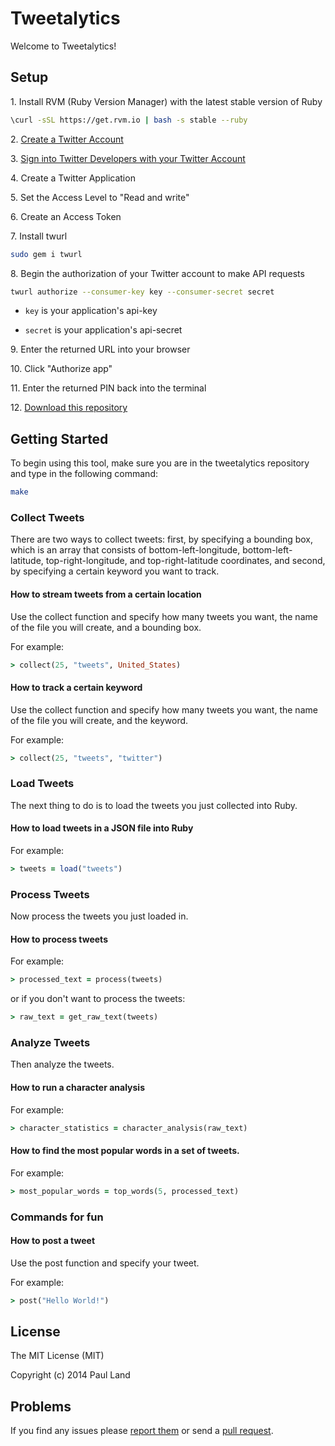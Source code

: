 # Tweetalytics #

Welcome to Tweetalytics!

## Setup ##

1\. Install RVM (Ruby Version Manager) with the latest stable version of Ruby

```bash
\curl -sSL https://get.rvm.io | bash -s stable --ruby
```

2\. <a href="https://twitter.com/signup" target="_blank">Create a Twitter Account</a>

3\. <a href="https://dev.twitter.com/user/login?destination=home" target="_blank">Sign into Twitter Developers with your Twitter Account</a>

4\. Create a Twitter Application

5\. Set the Access Level to "Read and write"

6\. Create an Access Token

7\. Install twurl

```bash
sudo gem i twurl
```

8\. Begin the authorization of your Twitter account to make API requests

```bash
twurl authorize --consumer-key key --consumer-secret secret
```

* `key` is your application's api-key

* `secret` is your application's api-secret

9\. Enter the returned URL into your browser

10\. Click "Authorize app"

11\. Enter the returned PIN back into the terminal

12\. <a href="https://github.com/paul-land/tweetalytics/archive/master.zip" target="_blank">Download this repository</a>

## Getting Started ##

To begin using this tool, make sure you are in the tweetalytics repository and type in the following command:

```bash
make
```

### Collect Tweets ###

There are two ways to collect tweets: first, by specifying a bounding box, which is an array that consists of bottom-left-longitude, bottom-left-latitude, top-right-longitude, and top-right-latitude coordinates, and second, by specifying a certain keyword you want to track.

#### How to stream tweets from a certain location ####

Use the collect function and specify how many tweets you want, the name of the file you will create, and a bounding box.

For example:

```ruby
> collect(25, "tweets", United_States)
```

#### How to track a certain keyword ####

Use the collect function and specify how many tweets you want, the name of the file you will create, and the keyword.

For example:

```ruby
> collect(25, "tweets", "twitter")
```

### Load Tweets ###

The next thing to do is to load the tweets you just collected into Ruby.

#### How to load tweets in a JSON file into Ruby ####

For example:

```ruby
> tweets = load("tweets")
```

### Process Tweets ###

Now process the tweets you just loaded in.

#### How to process tweets ####

For example:

```ruby
> processed_text = process(tweets)
```

or if you don't want to process the tweets:

```ruby
> raw_text = get_raw_text(tweets)
```

### Analyze Tweets ###

Then analyze the tweets.

#### How to run a character analysis ####

For example:

```ruby
> character_statistics = character_analysis(raw_text)
```

#### How to find the most popular words in a set of tweets. ####

For example:

```ruby
> most_popular_words = top_words(5, processed_text)
```

### Commands for fun ###

#### How to post a tweet ####

Use the post function and specify your tweet.

For example:

```ruby
> post("Hello World!")
```

## License ##

The MIT License (MIT)

Copyright (c) 2014 Paul Land

## Problems ##

If you find any issues please [report them](https://github.com/paul-land/tweetalytics/issues) or send a [pull request](https://github.com/paul-land/tweetalytics/pulls).
